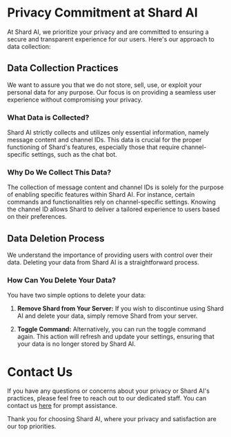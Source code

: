 # Privacy Commitment at Shard AI

At Shard AI, we prioritize your privacy and are committed to ensuring a secure and transparent experience for our users. Here's our approach to data collection:

## Data Collection Practices

We want to assure you that we do not store, sell, use, or exploit your personal data for any purpose. Our focus is on providing a seamless user experience without compromising your privacy.

### What Data is Collected?

Shard AI strictly collects and utilizes only essential information, namely message content and channel IDs. This data is crucial for the proper functioning of Shard's features, especially those that require channel-specific settings, such as the chat bot.

### Why Do We Collect This Data?

The collection of message content and channel IDs is solely for the purpose of enabling specific features within Shard AI. For instance, certain commands and functionalities rely on channel-specific settings. Knowing the channel ID allows Shard to deliver a tailored experience to users based on their preferences.

## Data Deletion Process

We understand the importance of providing users with control over their data. Deleting your data from Shard AI is a straightforward process.

### How Can You Delete Your Data?

You have two simple options to delete your data:

1. **Remove Shard from Your Server:** If you wish to discontinue using Shard AI and delete your data, simply remove Shard from your server.

2. **Toggle Command:** Alternatively, you can run the toggle command again. This action will refresh and update your settings, ensuring that your data is no longer stored by Shard AI.

# Contact Us

If you have any questions or concerns about your privacy or Shard AI's practices, please feel free to reach out to our dedicated staff. You can contact us [here](https://dsc.gg/shard-ai) for prompt assistance.

Thank you for choosing Shard AI, where your privacy and satisfaction are our top priorities.
